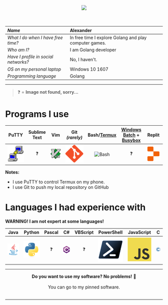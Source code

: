 <DIV ALIGN="CENTER"><IMAGE SRC="https://github.com/LazataknesSoftware/LazataknesSoftware/blob/main/logo.png" /></DIV><BR><BR>

|_Name_|Alexander|
|:-|:-|
|_What I do when I have free time?_|In free time I explore Golang and play computer games.|
|_Who am I?_|I am Golang developer|
|_Have I profile in social networks?_|No, I haven't.|
|_OS on my personal laptop_|Windows 10 1607|
|_Programming language_|Golang|

---

> ❓ = **Image not found, sorry...**

# Programs I use
|PuTTY|Sublime Text|Vim|Git _(rarely)_|Bash/[Termux](https://github.com/termux/termux-app)|[Windows Batch](https://en.wikipedia.org/wiki/Batch_file) + [Busybox](https://en.wikipedia.org/wiki/BusyBox)|Replit|
|:-:|:-:|:-:|:-:|:-:|:-:|:-:|
|![PuTTY](https://github.com/devicons/devicon/blob/master/icons/putty/putty-original.svg)|❓|![Vim](https://github.com/devicons/devicon/blob/master/icons/vim/vim-original.svg)|![Git](https://github.com/devicons/devicon/blob/master/icons/git/git-original.svg)|![Bash](https://github.com/devicons/devicon/blob/master/icons/bash/bash-original.svg")|❓|![Replit](https://github.com/devicons/devicon/blob/master/icons/replit/replit-original.svg)

__Notes:__
* I use PuTTY to control Termux on my phone.
* I use Git to push my local repository on GitHub

# Languages I had experience with 

**WARNING! I am not expert at some languages!**

|Java|Python|Pascal|C#|VBScript|PowerShell|JavaScript|C
|:----:|:------:|:------:|--|:--------:|:-:|:-:|:-:
|![Java](https://github.com/devicons/devicon/blob/master/icons/java/java-original.svg)|![Python](https://github.com/devicons/devicon/blob/master/icons/python/python-original.svg)|❓|![C#](https://github.com/devicons/devicon/blob/master/icons/csharp/csharp-original.svg)|❓|![PowerShell](https://github.com/devicons/devicon/blob/master/icons/powershell/powershell-original.svg)|![JavaScript](https://github.com/devicons/devicon/blob/master/icons/javascript/javascript-original.svg)|![C](https://github.com/devicons/devicon/blob/master/icons/c/c-line.svg)


---

<div align="center">
 <b>Do you want to use my software? No problems!</b> 🙂 <BR><BR>
 <span>You can go to my pinned software.</span><BR><BR>
</div>

---
